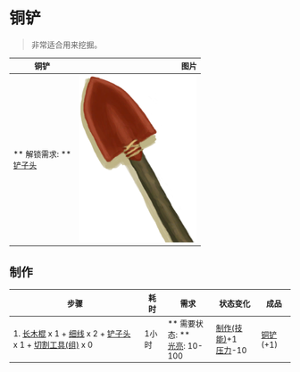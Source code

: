 # 铜铲  
> 非常适合用来挖掘。  
  
  铜铲  |   图片   
 ----  |  ----:   
 ** 解锁需求: **<br>[铲子头](ShovelHead.md)  |  <img decoding="async" src="Sprite/CopperShovel.png" href="a.md" style="max-width:300px;max-height:300px;">   
  
## 制作  
步骤  |  耗时  |  需求  |  状态变化  |  成品  
----  |  ----  |  ----  |  ----  |  ----  
1. [长木棍](StickLong.md) x 1 + [细线](CordFiber.md) x 2 + [铲子头](ShovelHead.md) x 1 + [切割工具(组)](GpTag_Cutter.md) x 0  |  1小时  |  ** 需要状态: **<br>[光亮](Light.md): 10-100  |  [制作(技能)](Skill_Crafting.md)+1<br>[压力](Stress.md)-10  |  [铜铲](ShovelCopper.md)(+1)  
